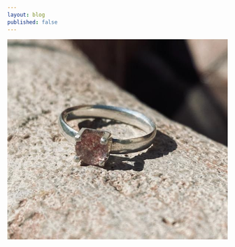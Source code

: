 ```yaml
---
layout: blog
published: false
---
```

![halfround_silver_strawberryquartz_7.5.jpg](/images/jewelry/rings/halfround_silver_strawberryquartz_7.5.jpg)
